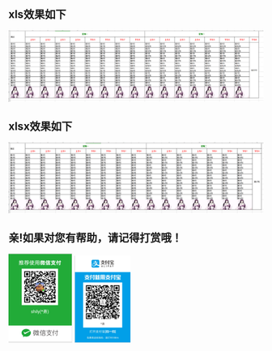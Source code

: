 ## xls效果如下
![Image text](https://github.com/shily007/poi-excel/blob/master/src/main/resources/xls.png)
## xlsx效果如下
![Image text](https://github.com/shily007/poi-excel/blob/master/src/main/resources/xlsx.png)
## 亲!如果对您有帮助，请记得打赏哦！
![Image text](https://github.com/shily007/poi-excel/blob/master/src/main/resources/weixn.png)
![Image text](https://github.com/shily007/poi-excel/blob/master/src/main/resources/zfb.png)
